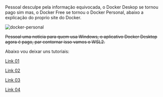 Pessoal desculpe pela informação equivocada, o Docker Deskop se tornou pago sim mas, o Docker Free se tornou o Docker Personal, abaixo a explicação do proprio site do Docker.

![docker-personal]()

~~Pessoal uma notícia para quem usa Windows, o aplicativo Docker Desktop agora é pago, par contornar isso vamos o WSL2.~~

Abaixo vou deixar uns tutoriais:

[Link 01](https://pureinfotech.com/install-windows-subsystem-linux-2-windows-10/)

[Link 02](https://youtu.be/wpdcGgRY5kk)

[Link 03](https://youtu.be/05YN8F8ajBc)

[Link 04](https://youtu.be/np_vyd7QlXk)
